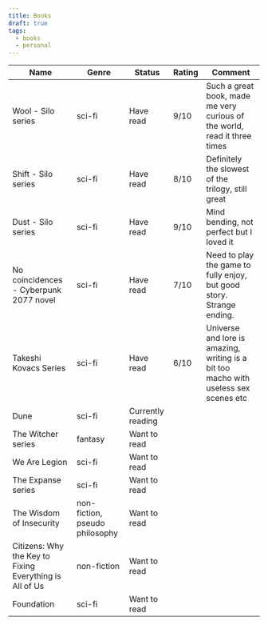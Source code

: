 ```yaml
---
title: Books
draft: true
tags:
  - books
  - personal
---
```

| **Name**                                                | **Genre**                      | **Status**        | **Rating** | **Comment**                                                                          |
| ------------------------------------------------------- | ------------------------------ | ----------------- | ---------- | ------------------------------------------------------------------------------------ |
| Wool - Silo series                                      | sci-fi                         | Have read         | 9/10       | Such a great book, made me very curious of the world, read it three times            |
| Shift - Silo series                                     | sci-fi                         | Have read         | 8/10       | Definitely the slowest of the trilogy, still great                                   |
| Dust - Silo series                                      | sci-fi                         | Have read         | 9/10       | Mind bending, not perfect but I loved it                                             |
| No coincidences - Cyberpunk 2077 novel                  | sci-fi                         | Have read         | 7/10       | Need to play the game to fully enjoy, but good story. Strange ending.                |
| Takeshi Kovacs Series                                   | sci-fi                         | Have read         | 6/10       | Universe and lore is amazing, writing is a bit too macho with useless sex scenes etc |
| Dune                                                    | sci-fi                         | Currently reading |            |                                                                                      |
| The Witcher series                                      | fantasy                        | Want to read      |            |                                                                                      |
| We Are Legion                                           | sci-fi                         | Want to read      |            |                                                                                      |
| The Expanse series                                      | sci-fi                         | Want to read      |            |                                                                                      |
| The Wisdom of Insecurity                                | non-fiction, pseudo philosophy | Want to read      |            |                                                                                      |
| Citizens: Why the Key to Fixing Everything is All of Us | non-fiction                    | Want to read      |            |                                                                                      |
| Foundation                                              | sci-fi                         | Want to read      |            |                                                                                      |
